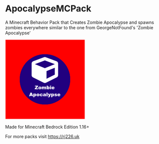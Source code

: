 # ApocalypseMCPack

A Minecraft Behavior Pack that Creates Zombie Apocalypse and spawns zombies everywhere similar to the one from GeorgeNotFound's 'Zombie Apocalypse'

![Pack Icon](pack_icon.png)

Made for Minecraft Bedrock Edition 1.16+

For more packs visit <https://rj226.uk>
